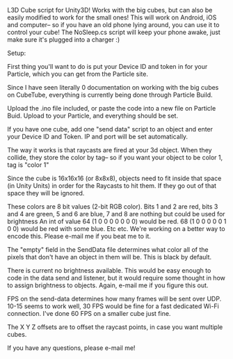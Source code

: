 L3D Cube script for Unity3D! Works with the big cubes, but can also be easily modified to work for the small ones!
This will work on Android, iOS and computer– so if you have an old phone lying around, you can use it to control your cube!
The NoSleep.cs script will keep your phone awake, just make sure it's plugged into a charger :)

Setup:

First thing you'll want to do is put your Device ID and token in for your Particle, which you can get from the Particle site.

Since I have seen literally 0 documentation on working with the big cubes on CubeTube, everything is currently being done through Particle Build.

Upload the .ino file included, or paste the code into a new file on Particle Buid. Upload to your Particle, and everything should be set.

If you have one cube, add one "send data" script to an object and enter your Device ID and Token. IP and port will be set automatically.

The way it works is that raycasts are fired at your 3d object. When they collide, they store the color by tag– so if you want your object to be color 1, tag is "color 1"

Since the cube is 16x16x16 (or 8x8x8), objects need to fit inside that space (in Unity Units) in order for the Raycasts to hit them. If they go out of that space they will be ignored.

These colors are 8 bit values (2-bit RGB color). Bits 1 and 2 are red, bits 3 and 4 are green, 5 and 6 are blue, 7 and 8 are nothing but could be used for brightness
An int of value 64 (1 0 0 0 0 0 0 0) would be red. 68 (1 0 0 0 0 0 1 0 0) would be red with some blue. Etc etc.
We're working on a better way to encode this. Please e-mail me if you beat me to it.

The "empty" field in the SendData file determines what color all of the pixels that don't have an object in them will be. This is black by default.

There is current no brightness available. This would be easy enough to code in the data send and listener, but it would require some thought in how to assign brightness to objects.
Again, e-mail me if you figure this out.

FPS on the send-data determines how many frames will be sent over UDP. 10-15 seems to work well, 30 FPS would be fine for a fast dedicated Wi-Fi connection. I've done 60 FPS on a smaller cube just fine.

The X Y Z offsets are to offset the raycast points, in case you want multiple cubes.

If you have any questions, please e-mail me!
